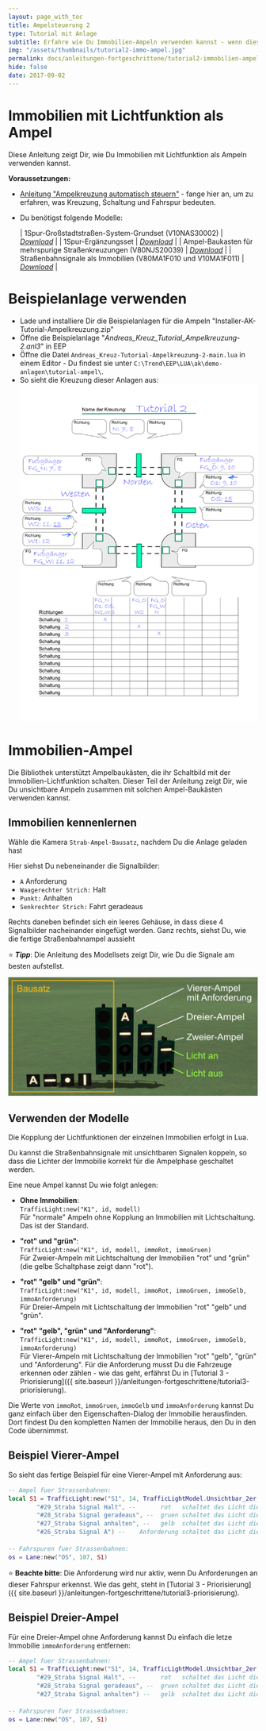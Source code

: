 ```yaml
---
layout: page_with_toc
title: Ampelsteuerung 2
type: Tutorial mit Anlage
subtitle: Erfahre wie Du Immobilien-Ampeln verwenden kannst - wenn diese auf Licht ein- und ausschalten basieren.
img: "/assets/thumbnails/tutorial2-immo-ampel.jpg"
permalink: docs/anleitungen-fortgeschrittene/tutorial2-immobilien-ampel
hide: false
date: 2017-09-02
---
```


# Immobilien mit Lichtfunktion als Ampel

<p class="lead"> Diese Anleitung zeigt Dir, wie Du Immobilien mit Lichtfunktion als Ampeln verwenden kannst.</p>

**Voraussetzungen:**

- [Anleitung "Ampelkreuzung automatisch steuern"](ampelkreuzung) - fange hier an, um zu erfahren, was Kreuzung, Schaltung und Fahrspur bedeuten.

- Du benötigst folgende Modelle:

  | 1Spur-Großstadtstraßen-System-Grundset (V10NAS30002) | _[Download](https://eepshopping.de/1spur-gro%C3%83%C6%92%C3%82%C5%B8stadtstra%C3%83%C6%92%C3%82%C5%B8en-system-grundset%7C7656.html)_ |
  | 1Spur-Ergänzungsset | _[Download](https://www.eepforum.de/filebase/file/215-freeset-zu-meinem-1spur-strassensystem/)_ |
  | Ampel-Baukasten für mehrspurige Straßenkreuzungen (V80NJS20039) | _[Download](https://eepshopping.de/ampel-baukasten-f%C3%83%C6%92%C3%82%C2%BCr-mehrspurige-stra%C3%83%C6%92%C3%82%C5%B8enkreuzungen%7C6624.html)_ |
  | Straßenbahnsignale als Immobilien (V80MA1F010 und V10MA1F011) | _[Download](http://www.eep.euma.de/download/)_ |

# Beispielanlage verwenden

- Lade und installiere Dir die Beispielanlagen für die Ampeln "Installer-AK-Tutorial-Ampelkreuzung.zip"
- Öffne die Beispielanlage "_Andreas_Kreuz_Tutorial_Ampelkreuzung-2.anl3_" in EEP
- Öffne die Datei `Andreas_Kreuz-Tutorial-Ampelkreuzung-2-main.lua` in einem Editor - Du findest sie unter `C:\Trend\EEP\LUA\ak\demo-anlagen\tutorial-ampel\`.
- So sieht die Kreuzung dieser Anlagen aus: <br>
  ![Aufbau der Kreuzung](../../assets/tutorial/tutorial2/kreuzungsaufbau-tutorial2.png)

# Immobilien-Ampel

Die Bibliothek unterstützt Ampelbaukästen, die ihr Schaltbild mit der Immobilien-Lichtfunktion schalten. Dieser Teil der Anleitung zeigt Dir, wie Du unsichtbare Ampeln zusammen mit solchen Ampel-Baukästen verwenden kannst.

## Immobilien kennenlernen

Wähle die Kamera `Strab-Ampel-Bausatz`, nachdem Du die Anlage geladen hast

Hier siehst Du nebeneinander die Signalbilder:

- `A` Anforderung
- `Waagerechter Strich:` Halt
- `Punkt:` Anhalten
- `Senkrechter Strich:` Fahrt geradeaus

Rechts daneben befindet sich ein leeres Gehäuse, in dass diese 4 Signalbilder nacheinander eingefügt werden. Ganz rechts, siehst Du, wie die fertige Straßenbahnampel aussieht

⭐ **_Tipp_**: Die Anleitung des Modellsets zeigt Dir, wie Du die Signale am besten aufstellst.

![](../../assets/tutorial/tutorial2/immo-ampel.jpg)

## Verwenden der Modelle

Die Kopplung der Lichtfunktionen der einzelnen Immobilien erfolgt in Lua.

Du kannst die Straßenbahnsignale mit unsichtbaren Signalen koppeln, so dass die Lichter der Immobilie korrekt für die Ampelphase geschaltet werden.

Eine neue Ampel kannst Du wie folgt anlegen:

- **Ohne Immobilien**: <br>
  `TrafficLight:new("K1", id, modell)`<br>
  Für "normale" Ampeln ohne Kopplung an Immobilien mit Lichtschaltung. Das ist der Standard.

- **"rot" und "grün"**:<br>
  `TrafficLight:new("K1", id, modell, immoRot, immoGruen)`<br>
  Für Zweier-Ampeln mit Lichtschaltung der Immobilien "rot" und "grün" (die gelbe Schaltphase zeigt dann "rot").

- **"rot" "gelb" und "grün"**:<br>
  `TrafficLight:new("K1", id, modell, immoRot, immoGruen, immoGelb, immoAnforderung)`<br>Für Dreier-Ampeln mit Lichtschaltung der Immobilien "rot" "gelb" und "grün".

- **"rot" "gelb", "grün" und "Anforderung"**:<br>
  `TrafficLight:new("K1", id, modell, immoRot, immoGruen, immoGelb, immoAnforderung)`<br>Für Vierer-Ampeln mit Lichtschaltung der Immobilien "rot" "gelb", "grün" und "Anforderung". Für die Anforderung musst Du die Fahrzeuge erkennen oder zählen - wie das geht, erfährst Du in [Tutorial 3 - Priorisierung]({{ site.baseurl }}/anleitungen-fortgeschrittene/tutorial3-priorisierung).

Die Werte von `immoRot`, `immoGruen`, `immoGelb` und `immoAnforderung` kannst Du ganz einfach über den Eigenschaften-Dialog der Immobilie herausfinden. Dort findest Du den kompletten Namen der Immobilie heraus, den Du in den Code übernimmst.

## Beispiel Vierer-Ampel

So sieht das fertige Beispiel für eine Vierer-Ampel mit Anforderung aus:

```lua
-- Ampel fuer Strassenbahnen:
local S1 = TrafficLight:new("S1", 14, TrafficLightModel.Unsichtbar_2er,
        "#29_Straba Signal Halt", --       rot   schaltet das Licht dieser Immobilie ein
        "#28_Straba Signal geradeaus", --  gruen schaltet das Licht dieser Immobilie ein
        "#27_Straba Signal anhalten", --   gelb  schaltet das Licht dieser Immobilie ein
        "#26_Straba Signal A") --    Anforderung schaltet das Licht dieser Immobilie ein

-- Fahrspuren fuer Strassenbahnen:
os = Lane:new("OS", 107, S1)
```

⭐ **Beachte bitte**: Die Anforderung wird nur aktiv, wenn Du Anforderungen an dieser Fahrspur erkennst. Wie das geht, steht in [Tutorial 3 - Priorisierung]({{ site.baseurl }}/anleitungen-fortgeschrittene/tutorial3-priorisierung).

## Beispiel Dreier-Ampel

Für eine Dreier-Ampel ohne Anforderung kannst Du einfach die letze Immobilie `immoAnforderung` entfernen:

```lua
-- Ampel fuer Strassenbahnen:
local S1 = TrafficLight:new("S1", 14, TrafficLightModel.Unsichtbar_2er,
        "#29_Straba Signal Halt", --       rot   schaltet das Licht dieser Immobilie ein
        "#28_Straba Signal geradeaus", --  gruen schaltet das Licht dieser Immobilie ein
        "#27_Straba Signal anhalten") --   gelb  schaltet das Licht dieser Immobilie ein

-- Fahrspuren fuer Strassenbahnen:
os = Lane:new("OS", 107, S1)
```
